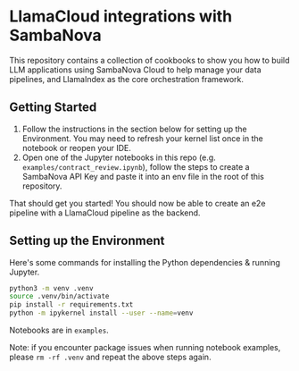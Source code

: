 # LlamaCloud integrations with SambaNova

This repository contains a collection of cookbooks to show you how to build LLM applications using SambaNova Cloud to help manage your data pipelines, and LlamaIndex as the core orchestration framework.

## Getting Started

1. Follow the instructions in the section below for setting up the Environment. You may need to refresh your kernel list once in the notebook or reopen your IDE.
1. Open one of the Jupyter notebooks in this repo (e.g. `examples/contract_review.ipynb`), follow the steps to create a SambaNova API Key and paste it into an env file in the root of this repository.

That should get you started! You should now be able to create an e2e pipeline with a LlamaCloud pipeline as the backend.

## Setting up the Environment
Here's some commands for installing the Python dependencies & running Jupyter.
```bash
python3 -m venv .venv
source .venv/bin/activate
pip install -r requirements.txt
python -m ipykernel install --user --name=venv
```

Notebooks are in `examples`.

Note: if you encounter package issues when running notebook examples, please `rm -rf .venv` and repeat the above steps again.
